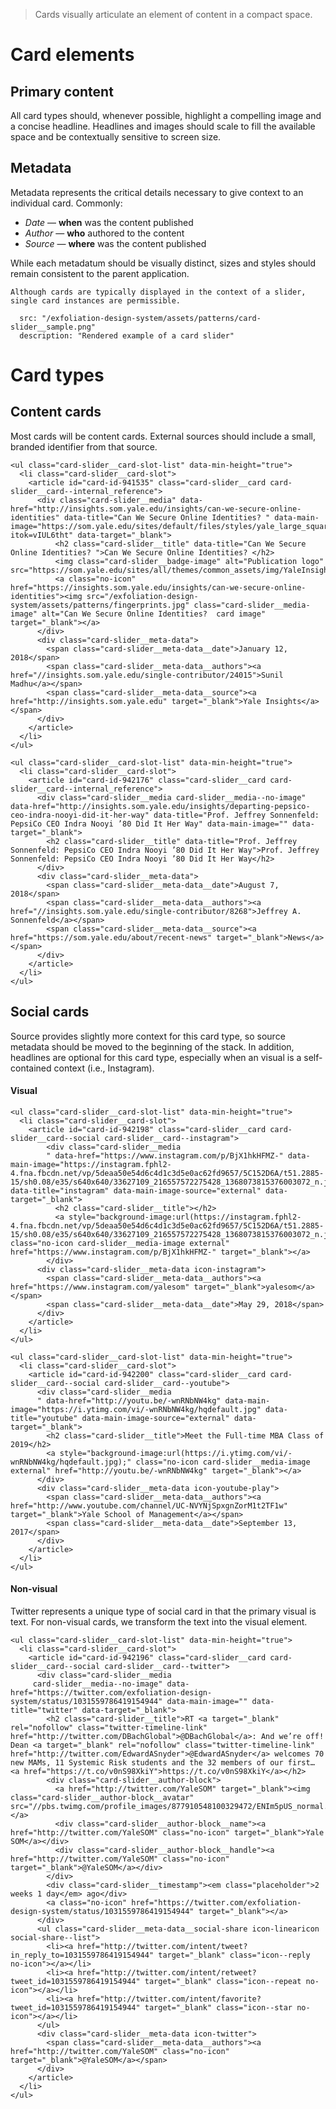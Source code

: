 > Cards visually articulate an element of content in a compact space.

# Card elements
## Primary content
All card types should, whenever possible, highlight a compelling image and a concise headline. Headlines and images should scale to fill the available space and be contextually sensitive to screen size.

## Metadata
Metadata represents the critical details necessary to give context to an individual card. Commonly:   
- *Date* — **when** was the content published
- *Author* — **who** authored to the content
- *Source* — **where** was the content published

While each metadatum should be visually distinct, sizes and styles should remain consistent to the parent application.

```hint
Although cards are typically displayed in the context of a slider, single card instances are permissible.
```
```image|plain
  src: "/exfoliation-design-system/assets/patterns/card-slider__sample.png"
  description: "Rendered example of a card slider"
```

# Card types
## Content cards
Most cards will be content cards. External sources should include a small, branded identifier from that source.
```html|span-3,plain,light
<ul class="card-slider__card-slot-list" data-min-height="true">
  <li class="card-slider__card-slot">
    <article id="card-id-941535" class="card-slider__card card-slider__card--internal_reference">
      <div class="card-slider__media" data-href="http://insights.som.yale.edu/insights/can-we-secure-online-identities" data-title="Can We Secure Online Identities? " data-main-image="https://som.yale.edu/sites/default/files/styles/yale_large_square_tile/public/insights/background/fingerprints.jpg?itok=vIUL6tht" data-target="_blank">
          <h2 class="card-slider__title" data-title="Can We Secure Online Identities? ">Can We Secure Online Identities? </h2>
          <img class="card-slider__badge-image" alt="Publication logo" src="https://som.yale.edu/sites/all/themes/common_assets/img/YaleInsights_bug.svg">
          <a class="no-icon" href="https://insights.som.yale.edu/insights/can-we-secure-online-identities"><img src="/exfoliation-design-system/assets/patterns/fingerprints.jpg" class="card-slider__media-image" alt="Can We Secure Online Identities?  card image" target="_blank"></a>
      </div>
      <div class="card-slider__meta-data">
        <span class="card-slider__meta-data__date">January 12, 2018</span>
        <span class="card-slider__meta-data__authors"><a href="//insights.som.yale.edu/single-contributor/24015">Sunil Madhu</a></span>
        <span class="card-slider__meta-data__source"><a href="http://insights.som.yale.edu" target="_blank">Yale Insights</a></span>
      </div>
    </article>
  </li>
</ul>
```
```html|span-3,plain,light
<ul class="card-slider__card-slot-list" data-min-height="true">
  <li class="card-slider__card-slot">
    <article id="card-id-942176" class="card-slider__card card-slider__card--internal_reference">
      <div class="card-slider__media card-slider__media--no-image" data-href="http://insights.som.yale.edu/insights/departing-pepsico-ceo-indra-nooyi-did-it-her-way" data-title="Prof. Jeffrey Sonnenfeld: PepsiCo CEO Indra Nooyi ’80 Did It Her Way" data-main-image="" data-target="_blank">
        <h2 class="card-slider__title" data-title="Prof. Jeffrey Sonnenfeld: PepsiCo CEO Indra Nooyi ’80 Did It Her Way">Prof. Jeffrey Sonnenfeld: PepsiCo CEO Indra Nooyi ’80 Did It Her Way</h2>
      </div>
      <div class="card-slider__meta-data">
        <span class="card-slider__meta-data__date">August 7, 2018</span>
        <span class="card-slider__meta-data__authors"><a href="//insights.som.yale.edu/single-contributor/8268">Jeffrey A. Sonnenfeld</a></span>
        <span class="card-slider__meta-data__source"><a href="https://som.yale.edu/about/recent-news" target="_blank">News</a></span>
      </div>
    </article>
  </li>
</ul>
```

## Social cards
Source provides slightly more context for this card type, so source metadata should be moved to the beginning of the stack. In addition, headlines are optional for this card type, especially when an visual is a self-contained context (i.e., Instagram).
#### Visual
```html|span-3,plain,light
<ul class="card-slider__card-slot-list" data-min-height="true">
  <li class="card-slider__card-slot">
    <article id="card-id-942198" class="card-slider__card card-slider__card--social card-slider__card--instagram">
        <div class="card-slider__media
        " data-href="https://www.instagram.com/p/BjX1hkHFMZ-" data-main-image="https://instagram.fphl2-4.fna.fbcdn.net/vp/5deaa50e54d6c4d1c3d5e0ac62fd9657/5C152D6A/t51.2885-15/sh0.08/e35/s640x640/33627109_216557572275428_1368073815376003072_n.jpg" data-title="instagram" data-main-image-source="external" data-target="_blank">
          <h2 class="card-slider__title"></h2>
          <a style="background-image:url(https://instagram.fphl2-4.fna.fbcdn.net/vp/5deaa50e54d6c4d1c3d5e0ac62fd9657/5C152D6A/t51.2885-15/sh0.08/e35/s640x640/33627109_216557572275428_1368073815376003072_n.jpg);" class="no-icon card-slider__media-image external" href="https://www.instagram.com/p/BjX1hkHFMZ-" target="_blank"></a>
        </div>
      <div class="card-slider__meta-data icon-instagram">
        <span class="card-slider__meta-data__authors"><a href="https://www.instagram.com/yalesom" target="_blank">yalesom</a></span>
        <span class="card-slider__meta-data__date">May 29, 2018</span>
      </div>
    </article>
  </li>
</ul>
```
```html|span-3,plain,light
<ul class="card-slider__card-slot-list" data-min-height="true">
  <li class="card-slider__card-slot">
    <article id="card-id-942200" class="card-slider__card card-slider__card--social card-slider__card--youtube">
      <div class="card-slider__media
      " data-href="http://youtu.be/-wnRNbNW4kg" data-main-image="https://i.ytimg.com/vi/-wnRNbNW4kg/hqdefault.jpg" data-title="youtube" data-main-image-source="external" data-target="_blank">
        <h2 class="card-slider__title">Meet the Full-time MBA Class of 2019</h2>
        <a style="background-image:url(https://i.ytimg.com/vi/-wnRNbNW4kg/hqdefault.jpg);" class="no-icon card-slider__media-image external" href="http://youtu.be/-wnRNbNW4kg" target="_blank"></a>
      </div>
      <div class="card-slider__meta-data icon-youtube-play">
        <span class="card-slider__meta-data__authors"><a href="http://www.youtube.com/channel/UC-NVYNjSpxgnZorM1t2TF1w" target="_blank">Yale School of Management</a></span>
        <span class="card-slider__meta-data__date">September 13, 2017</span>
      </div>
    </article>
  </li>
</ul>
```

#### Non-visual
Twitter represents a unique type of social card in that the primary visual is text. For non-visual cards, we transform the text into the visual element.
```html|span-3,plain,light
<ul class="card-slider__card-slot-list" data-min-height="true">
  <li class="card-slider__card-slot">
    <article id="card-id-942196" class="card-slider__card card-slider__card--social card-slider__card--twitter">
      <div class="card-slider__media
     card-slider__media--no-image" data-href="https://twitter.com/exfoliation-design-system/status/1031559786419154944" data-main-image="" data-title="twitter" data-target="_blank">
        <h2 class="card-slider__title">RT <a target="_blank" rel="nofollow" class="twitter-timeline-link" href="http://twitter.com/DBachGlobal">@DBachGlobal</a>: And we’re off! Dean <a target="_blank" rel="nofollow" class="twitter-timeline-link" href="http://twitter.com/EdwardASnyder">@EdwardASnyder</a> welcomes 70 new MAMs, 11 Systemic Risk students and the 32 members of our first… <a href="https://t.co/v0nS98XkiY">https://t.co/v0nS98XkiY</a></h2>
        <div class="card-slider__author-block">
          <a href="http://twitter.com/YaleSOM" target="_blank"><img class="card-slider__author-block__avatar" src="//pbs.twimg.com/profile_images/877910548100329472/ENIm5pUS_normal.jpg"></a> 								
          <div class="card-slider__author-block__name"><a href="http://twitter.com/YaleSOM" class="no-icon" target="_blank">Yale SOM</a></div>
          <div class="card-slider__author-block__handle"><a href="http://twitter.com/YaleSOM" class="no-icon" target="_blank">@YaleSOM</a></div> 		
        </div>
        <div class="card-slider__timestamp"><em class="placeholder">2 weeks 1 day</em> ago</div>
        <a class="no-icon" href="https://twitter.com/exfoliation-design-system/status/1031559786419154944" target="_blank"></a>
      </div>
      <ul class="card-slider__meta-data__social-share icon-linearicon social-share--list">
        <li><a href="http://twitter.com/intent/tweet?in_reply_to=1031559786419154944" target="_blank" class="icon--reply no-icon"></a></li>
        <li><a href="http://twitter.com/intent/retweet?tweet_id=1031559786419154944" target="_blank" class="icon--repeat no-icon"></a></li>
        <li><a href="http://twitter.com/intent/favorite?tweet_id=1031559786419154944" target="_blank" class="icon--star no-icon"></a></li>
      </ul>
      <div class="card-slider__meta-data icon-twitter">
        <span class="card-slider__meta-data__authors"><a href="http://twitter.com/YaleSOM" class="no-icon" target="_blank">@YaleSOM</a></span>
      </div>
    </article>
  </li>
</ul>
```
